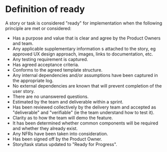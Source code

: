 # Definition of ready

A story or task is considered "ready" for implementation when the following principle are met or considered:

- Has a purpose and value that is clear and agree by the Product Owners and team.
- Any applicable supplementary information s attached to the story, eg approved UX design approach, images, links to documentation, etc.
- Any testing requirement is captured.
- Has agreed acceptance criteria.
- Conforms to the agreed template structure.
- Any internal dependencies and/or assumptions have been captured in the appropriate log.
- No external dependencies are known that will prevent completion of the user story.
- There are no unanswered questions.
- Estimated by the team and deliverable within a sprint.
- Has been reviewed collectively by the delivery team and accepted as "deliverable" and "verifiable" (ie the team understand how to test it).
- Clarity as to how the team will demo the feature.
- It has been determined whether common components will be required and whether they already exist.
- Any NFRs have been taken into consideration.
- Has been signed off by the Product Owner.
- Story/task status updated to "Ready for Progress".
